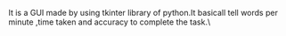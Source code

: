 It is a GUI made by using tkinter library of python.It basicall tell words per minute ,time taken and accuracy to complete the task.\
